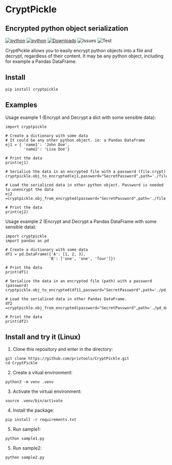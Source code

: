 # CryptPickle
## Encrypted python object serialization

[![python](https://img.shields.io/pypi/pyversions/cryptpickle)](https://www.python.org/downloads/)
[![python](https://img.shields.io/github/license/privtools/CryptPickle)](https://github.com/privtools/CryptPickle/blob/main/LICENSE.txt)
[![Downloads](https://static.pepy.tech/personalized-badge/cryptpickle?period=total&units=international_system&left_color=grey&right_color=blue&left_text=Downloads)](https://pepy.tech/project/cryptpickle)
![Issues](https://img.shields.io/github/issues/privtools/CryptPickle)
![Test](https://github.com/privtools/CryptPickle/actions/workflows/test-module.yml/badge.svg)

CryptPickle allows you to easily encrypt python objects into a file and decrypt, regardless of their content. It may be any python object, including for example a Pandas DataFrame.
## Install
```
pip install cryptpickle
```

## Examples

Usage example 1 (Encrypt and Decrypt a dict with some sensible data):
```
import cryptpickle

# Create a dictionary with some data
# It could be any other python object. ie: a Pandas Dataframe 
ej1 = { 'name1': 'John Doe',
        'name2': 'Lisa Doe'}

# Print the data
print(ej1)

# Serialice the data in an encrypted file with a password (file.crypt)
cryptpickle.obj_to_encrypted(ej1,password="SecretPassword",path='./file.crypt')

# Load the serialiced data in other python object. Password is needed to unencrypt the data
ej2 =cryptpickle.obj_from_encrypted(password="SecretPassword",path='./file.crypt')

# Print the data
print(ej2)
```

Usage example 2 (Encrypt and Decrypt a Pandas DataFrame with some sensible data):
```
import cryptpickle
import pandas as pd

# Create a dictionary with some data
df1 = pd.DataFrame({'A': [1, 2, 3],
                   'B': ['one', 'one', 'four']})

# Print the data
print(df1)

# Serialice the data in an encrypted file (path) with a password (password)
cryptpickle.obj_to_encrypted(df11,password="SecretPassword",path='./pd_data.crypt')

# Load the serialiced data in other Pandas DataFrame.
df2 =cryptpickle.obj_from_encrypted(password="SecretPassword",path='./pd_data.crypt')

# Print the data
print(df2)
```


## Install and try it (Linux)

1. Clone this repository and enter in the directory:
```
git clone https://github.com/privtools/CryptPickle.git
cd CryptPickle
```

2. Create a vitual environment:
```
python3 -m venv .venv
```

3. Activate the virtual environment:
```
source .venv/bin/activate
```

4. Install the package:
```
pip install -r requirements.txt
```

5. Run sample1:
```
python sample1.py
```

5. Run sample2:
```
python sample2.py
```
